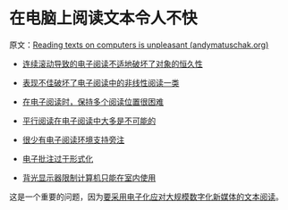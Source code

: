 # 在电脑上阅读文本令人不快

原文：[Reading texts on computers is unpleasant (andymatuschak.org)](https://notes.andymatuschak.org/z7yjjydTNu3bujTeFc7Hey1iFbz513SnN6oss)

- [连续滚动导致的电子阅读不适地破坏了对象的恒久性](https://notes.andymatuschak.org/z6cxCDMXRWBritiSgzs4cdKd737H5U9XLBaFr)

- [表现不佳破坏了电子阅读中的非线性阅读一类](https://notes.andymatuschak.org/z239u1Bav77BRcx7xyD49wF62wdvPY81S51Qv)

- [在电子阅读时，保持多个阅读位置很困难](https://notes.andymatuschak.org/z7ZNevNutwN3wT5hTRLUipssHBNbxUWSyDHrr)

- [平行阅读在电子阅读中大多是不可能的](https://notes.andymatuschak.org/z8KaXwxWaMdUbhKa3RC2zN8ZB36gfvWcoWmwR)

- [很少有电子阅读环境支持旁注](https://notes.andymatuschak.org/z4Hk27FK5Q9QiwKZGktJ7uMjkYj7SMs8RJGVR)

- [电子批注过于形式化](https://notes.andymatuschak.org/z6eF7M2XP2YqefAFS4rTXKqSLZCGXkj9NBWe7)

- [背光显示器限制计算机只能在室内使用](https://notes.andymatuschak.org/z7b7UyNrbU2chF5wehyKRvh3ABrFeHXiD5d4t)

这是一个重要的问题，因为[要采用电子化应对大规模数字化新媒体的文本阅读](https://notes.andymatuschak.org/z4ANG1DVEjkbEwkhbeKtMYRGYbHGUW3mcc9aA)。